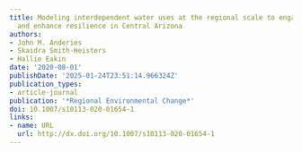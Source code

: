 ```yaml
---
title: Modeling interdependent water uses at the regional scale to engage stakeholders
  and enhance resilience in Central Arizona
authors:
- John M. Anderies
- Skaidra Smith-Heisters
- Hallie Eakin
date: '2020-08-01'
publishDate: '2025-01-24T23:51:14.966324Z'
publication_types:
- article-journal
publication: '*Regional Environmental Change*'
doi: 10.1007/s10113-020-01654-1
links:
- name: URL
  url: http://dx.doi.org/10.1007/s10113-020-01654-1
---
```

